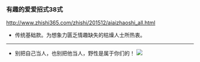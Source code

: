 ### 有趣的爱爱招式38式
http://www.zhishi365.com/zhishi/201512/aiaizhaoshi_all.html
- 传统基础款。为想象力匮乏情趣缺失的枯燥人士所热衷。
---
- 别把自己当人，也别把他当人，野性是属于你们的！
![](http://img.zhishi365.com/201512/a_201512271430175136.jpg)